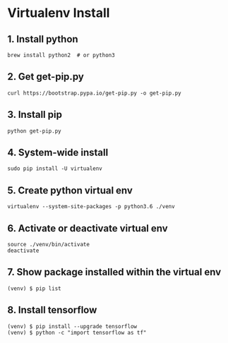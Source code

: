# Virtualenv Install

## 1. Install python
```
brew install python2  # or python3 
```
## 2. Get get-pip.py
```
curl https://bootstrap.pypa.io/get-pip.py -o get-pip.py
```
## 3. Install pip
```
python get-pip.py
```
## 4. System-wide install
```
sudo pip install -U virtualenv
```
## 5. Create python virtual env
```
virtualenv --system-site-packages -p python3.6 ./venv
```
## 6. Activate or deactivate virtual env
```
source ./venv/bin/activate
deactivate
```
## 7. Show package installed within the virtual env
```
(venv) $ pip list
```
## 8. Install tensorflow
```
(venv) $ pip install --upgrade tensorflow
(venv) $ python -c "import tensorflow as tf"
```
